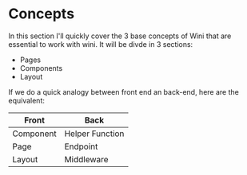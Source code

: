 # Concepts

In this section I'll quickly cover the 3 base concepts of Wini that are essential to work with wini.
It will be divde in 3 sections:

- Pages
- Components
- Layout

If we do a quick analogy between front end an back-end, here are the equivalent:

| Front     | Back            |
|-----------|-----------------|
| Component | Helper Function |
| Page      | Endpoint        |
| Layout    | Middleware      |
